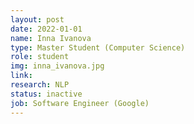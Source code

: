 ```yaml
---
layout: post
date: 2022-01-01
name: Inna Ivanova
type: Master Student (Computer Science)
role: student
img: inna_ivanova.jpg
link: 
research: NLP
status: inactive
job: Software Engineer (Google)
---
```

